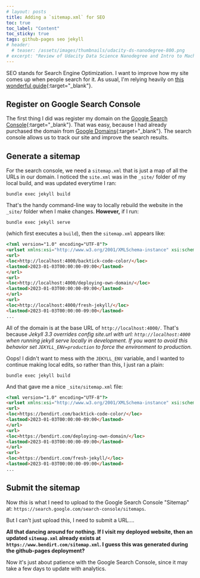 ```yaml
---
# layout: posts
title: Adding a `sitemap.xml` for SEO
toc: true
toc_label: "Content"
toc_sticky: true
tags: github-pages seo jekyll
# header:
  # teaser: /assets/images/thumbnails/udacity-ds-nanodegree-800.png
# excerpt: "Review of Udacity Data Science Nanodegree and Intro to Machine Learning Nanodegree"
---
```


SEO stands for Search Engine Optimization. I want to improve how my site comes up when people search for it. As usual, I'm relying heavily on [this wonderful guide](https://www.cross-validated.com/Personal-website-with-Minimal-Mistakes-Jekyll-Theme-HOWTO-Part-IV/){:target="_blank"}.

## Register on Google Search Console

The first thing I did was register my domain on the [Google Search Console](https://search.google.com/search-console/about){:target="_blank"}. That was easy, because I had already purchased the domain from [Google Domains](https://domains.google/){:target="_blank"}. The search console allows us to track our site and improve the search results.

## Generate a sitemap

For the search console, we need a `sitemap.xml` that is just a map of all the URLs in our domain. I noticed the `site.xml` was in the `_site/` folder of my local build, and was updated everytime I ran:

```
bundle exec jekyll build
```

That's the handy command-line way to locally rebuild the website in the `_site/` folder when I make changes. **However,** if I run:

```
bundle exec jekyll serve
```

(which first executes a `build`), then the `sitemap.xml` appears like:

```html
<?xml version="1.0" encoding="UTF-8"?>
<urlset xmlns:xsi="http://www.w3.org/2001/XMLSchema-instance" xsi:schemaLocation="http://www.sitemaps.org/schemas/sitemap/0.9 http://www.sitemaps.org/schemas/sitemap/0.9/sitemap.xsd" xmlns="http://www.sitemaps.org/schemas/sitemap/0.9">
<url>
<loc>http://localhost:4000/backtick-code-color/</loc>
<lastmod>2023-01-03T00:00:00-09:00</lastmod>
</url>
<url>
<loc>http://localhost:4000/deploying-own-domain/</loc>
<lastmod>2023-01-03T00:00:00-09:00</lastmod>
</url>
<url>
<loc>http://localhost:4000/fresh-jekyll/</loc>
<lastmod>2023-01-03T00:00:00-09:00</lastmod>
...
```

All of the domain is at the base URL of `http://localhost:4000/`. That's because *Jekyll 3.3 overrides config site.url with url: `http://localhost:4000` when running jekyll serve locally in development. If you want to avoid this behavior set `JEKYLL_ENV=production` to force the environment to production.*

Oops! I didn't want to mess with the `JEKYLL_ENV` variable, and I wanted to continue making local edits, so rather than this, I just ran a plain:

```
bundle exec jekyll build
```

And that gave me a nice `_site/sitemap.xml` file:

```html
<?xml version="1.0" encoding="UTF-8"?>
<urlset xmlns:xsi="http://www.w3.org/2001/XMLSchema-instance" xsi:schemaLocation="http://www.sitemaps.org/schemas/sitemap/0.9 http://www.sitemaps.org/schemas/sitemap/0.9/sitemap.xsd" xmlns="http://www.sitemaps.org/schemas/sitemap/0.9">
<url>
<loc>https://bendirt.com/backtick-code-color/</loc>
<lastmod>2023-01-03T00:00:00-09:00</lastmod>
</url>
<url>
<loc>https://bendirt.com/deploying-own-domain/</loc>
<lastmod>2023-01-03T00:00:00-09:00</lastmod>
</url>
<url>
<loc>https://bendirt.com/fresh-jekyll/</loc>
<lastmod>2023-01-03T00:00:00-09:00</lastmod>
...
```

## Submit the sitemap

Now *this* is what I need to upload to the Google Search Console "Sitemap" at: `https://search.google.com/search-console/sitemaps`.

But I can't just upload this, I need to submit a URL.... 

**All that dancing around for nothing. If I visit my deployed website, then an updated `sitemap.xml` already exists at `https://www.bendirt.com/sitemap.xml`. I guess this was generated during the github-pages deployment?**

Now it's just about patience with the Google Search Console, since it may take a few days to update with analytics.
